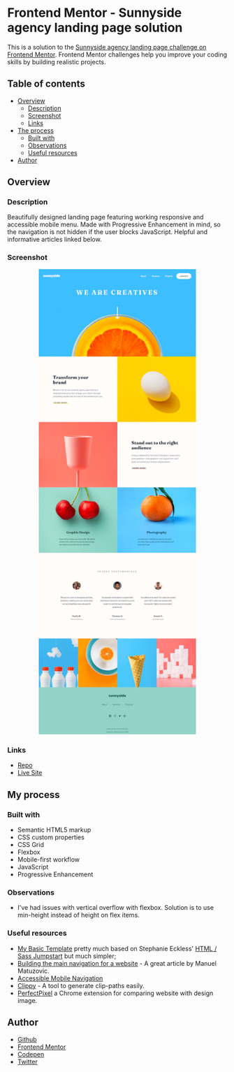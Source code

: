 # Frontend Mentor - Sunnyside agency landing page solution

This is a solution to the [Sunnyside agency landing page challenge on Frontend Mentor](https://www.frontendmentor.io/challenges/sunnyside-agency-landing-page-7yVs3B6ef). Frontend Mentor challenges help you improve your coding skills by building realistic projects.

## Table of contents

- [Overview](#overview)
  - [Description](#description)
  - [Screenshot](#screenshot)
  - [Links](#links)
- [The process](#the-process)
  - [Built with](#built-with)
  - [Observations](#observations)
  - [Useful resources](#useful-resources)
- [Author](#author)

## Overview

### Description

Beautifully designed landing page featuring working responsive and accessible mobile menu. Made with Progressive Enhancement in mind, so the navigation is not hidden if the user blocks JavaScript. Helpful and informative articles linked below.

### Screenshot

<p align="center">
  <img width="360" src="https://raw.githubusercontent.com/je-jo/sunnyside-agency-landing-page/main/screenshot.png">
</p>

### Links

- [Repo](https://github.com/je-jo/sunnyside-agency-landing-page)
- [Live Site](https://je-jo.github.io/sunnyside-agency-landing-page/)

## My process

### Built with

- Semantic HTML5 markup
- CSS custom properties
- CSS Grid
- Flexbox
- Mobile-first workflow
- JavaScript
- Progressive Enhancement

### Observations

- I've had issues with vertical overflow with flexbox. Solution is to use min-height instead of height on flex items.

### Useful resources

- [My Basic Template](https://github.com/je-jo/basic-template) pretty much based on Stephanie Eckless' [HTML / Sass Jumpstart](https://github.com/5t3ph/html-sass-jumpstart) but much simpler;
- [Building the main navigation for a website](https://web.dev/website-navigation/) - A great article by Manuel Matuzovic.
- [Accessible Mobile Navigation](https://www.a11ymatters.com/pattern/mobile-nav/)
- [Clippy](https://bennettfeely.com/clippy/) - A tool to generate clip-paths easily.
- [PerfectPixel](https://www.welldonecode.com/perfectpixel/) a Chrome extension for comparing website with design image.

## Author

- [Github](https://github.com/je-jo)
- [Frontend Mentor](https://www.frontendmentor.io/profile/je-jo)
- [Codepen](https://codepen.io/je-jo)
- [Twitter](https://twitter.com/jelena_jo_)